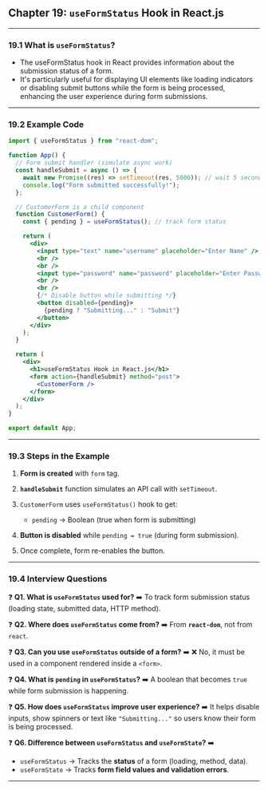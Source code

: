 ## Chapter 19: `useFormStatus` Hook in React.js

---

### 19.1 What is `useFormStatus`?

* The useFormStatus hook in React provides information about the submission status of a form. 
* It's particularly useful for displaying UI elements like loading indicators or disabling submit buttons while the form is being processed, enhancing the user experience during form submissions.

---

### 19.2 Example Code

```jsx
import { useFormStatus } from "react-dom";

function App() {
  // Form submit handler (simulate async work)
  const handleSubmit = async () => {
    await new Promise((res) => setTimeout(res, 5000)); // wait 5 seconds
    console.log("Form submitted successfully!");
  };

  // CustomerForm is a child component
  function CustomerForm() {
    const { pending } = useFormStatus(); // track form status

    return (
      <div>
        <input type="text" name="username" placeholder="Enter Name" />
        <br />
        <br />
        <input type="password" name="password" placeholder="Enter Password" />
        <br />
        <br />
        {/* Disable button while submitting */}
        <button disabled={pending}>
          {pending ? "Submitting..." : "Submit"}
        </button>
      </div>
    );
  }

  return (
    <div>
      <h1>useFormStatus Hook in React.js</h1>
      <form action={handleSubmit} method="post">
        <CustomerForm />
      </form>
    </div>
  );
}

export default App;
```

---

### 19.3 Steps in the Example

1. **Form is created** with `form` tag.
2. **`handleSubmit`** function simulates an API call with `setTimeout`.
3. `CustomerForm` uses `useFormStatus()` hook to get:

   * `pending` → Boolean (true when form is submitting)
4. **Button is disabled** while `pending = true` (during form submission).
5. Once complete, form re-enables the button.

---

### 19.4 Interview Questions

❓ **Q1. What is `useFormStatus` used for?**
➡️ To track form submission status (loading state, submitted data, HTTP method).

❓ **Q2. Where does `useFormStatus` come from?**
➡️ From **`react-dom`**, not from `react`.

❓ **Q3. Can you use `useFormStatus` outside of a form?**
➡️ ❌ No, it must be used in a component rendered inside a `<form>`.

❓ **Q4. What is `pending` in `useFormStatus`?**
➡️ A boolean that becomes `true` while form submission is happening.

❓ **Q5. How does `useFormStatus` improve user experience?**
➡️ It helps disable inputs, show spinners or text like `"Submitting..."` so users know their form is being processed.

❓ **Q6. Difference between `useFormStatus` and `useFormState`?**
➡️

* `useFormStatus` → Tracks the **status** of a form (loading, method, data).
* `useFormState` → Tracks **form field values and validation errors**.

---

